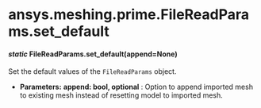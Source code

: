 <a id="ansys-meshing-prime-filereadparams-set-default"></a>

# ansys.meshing.prime.FileReadParams.set_default

<a id="ansys.meshing.prime.FileReadParams.set_default"></a>

#### *static* FileReadParams.set_default(append=None)

Set the default values of the `FileReadParams` object.

* **Parameters:**
  **append: bool, optional**
  : Option to append imported mesh to existing mesh instead of resetting model to imported mesh.

<!-- !! processed by numpydoc !! -->
